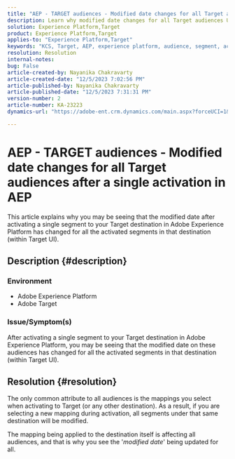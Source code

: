 ```yaml
---
title: "AEP - TARGET audiences - Modified date changes for all Target audiences after a single activation in AEP"
description: Learn why modified date changes for all Target audiences UI after a single activation in AEP.
solution: Experience Platform,Target
product: Experience Platform,Target
applies-to: "Experience Platform,Target"
keywords: "KCS, Target, AEP, experience platform, audience, segment, activation, modified, date"
resolution: Resolution
internal-notes: 
bug: False
article-created-by: Nayanika Chakravarty
article-created-date: "12/5/2023 7:02:56 PM"
article-published-by: Nayanika Chakravarty
article-published-date: "12/5/2023 7:31:31 PM"
version-number: 2
article-number: KA-23223
dynamics-url: "https://adobe-ent.crm.dynamics.com/main.aspx?forceUCI=1&pagetype=entityrecord&etn=knowledgearticle&id=072661e3-a093-ee11-be37-6045bd006793"

---
```

# AEP - TARGET audiences - Modified date changes for all Target audiences after a single activation in AEP


This article explains why you may be seeing that the modified date after activating a single segment to your Target destination in Adobe Experience Platform has changed for all the activated segments in that destination (within Target UI).

## Description {#description}


### Environment

- Adobe Experience Platform
- Adobe Target


### Issue/Symptom(s)

After activating a single segment to your Target destination in Adobe Experience Platform, you may be seeing that the modified date on these audiences has changed for all the activated segments in that destination (within Target UI).


## Resolution {#resolution}


The only common attribute to all audiences is the mappings you select when activating to Target (or any other destination). As a result, if you are selecting a new mapping during activation, all segments under that same destination will be modified.

The mapping being applied to the destination itself is affecting all audiences, and that is why you see the '*modified date*' being updated for all.
